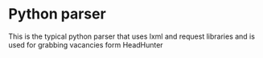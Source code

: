 # Python parser
This is the typical python parser that uses lxml and request libraries and is used for grabbing vacancies form HeadHunter